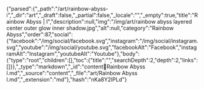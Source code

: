 {"parsed":{"_path":"/art/rainbow-abyss-i","_dir":"art","_draft":false,"_partial":false,"_locale":"","_empty":true,"title":"Rainbow Abyss | I","description":null,"img":"/img/art/rainbow abyss layered center outer glow inner shadow.jpg","alt":null,"category":"Rainbow Abyss","order":87,"social":{"facebook":"/img/social/facebook.svg","instagram":"/img/social/instagram.svg","youtube":"/img/social/youtube.svg","facebookAlt":"Facebook","instagramAlt":"Instagram","youtubeAlt":"Youtube"},"body":{"type":"root","children":[],"toc":{"title":"","searchDepth":2,"depth":2,"links":[]}},"_type":"markdown","_id":"content:art:Rainbow Abyss I.md","_source":"content","_file":"art/Rainbow Abyss I.md","_extension":"md"},"hash":"nKa8Y2IPLd"}